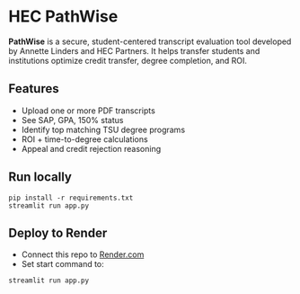 # HEC PathWise

**PathWise** is a secure, student-centered transcript evaluation tool developed by Annette Linders and HEC Partners. It helps transfer students and institutions optimize credit transfer, degree completion, and ROI.

## Features
- Upload one or more PDF transcripts
- See SAP, GPA, 150% status
- Identify top matching TSU degree programs
- ROI + time-to-degree calculations
- Appeal and credit rejection reasoning

## Run locally
```
pip install -r requirements.txt
streamlit run app.py
```

## Deploy to Render
- Connect this repo to [Render.com](https://render.com)
- Set start command to:
```
streamlit run app.py
```
